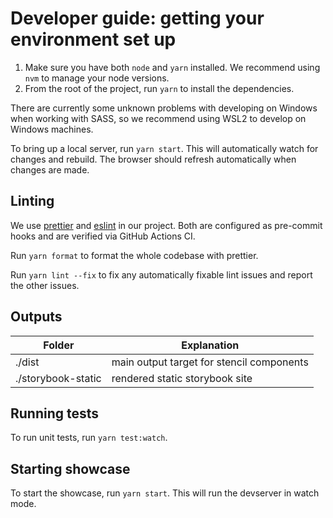 # Developer guide: getting your environment set up

1. Make sure you have both `node` and `yarn` installed.
   We recommend using `nvm` to manage your node versions.
2. From the root of the project, run `yarn` to install the dependencies.

There are currently some unknown problems with developing on Windows when working with SASS,
so we recommend using WSL2 to develop on Windows machines.

To bring up a local server, run `yarn start`. This will automatically watch for changes
and rebuild. The browser should refresh automatically when changes are made.

## Linting

We use [prettier](https://prettier.io/) and [eslint](https://eslint.org/) in our project.
Both are configured as pre-commit hooks and are verified via GitHub Actions CI.

Run `yarn format` to format the whole codebase with prettier.

Run `yarn lint --fix` to fix any automatically fixable lint issues and report the other issues.

## Outputs

| Folder             | Explanation                               |
| ------------------ | ----------------------------------------- |
| ./dist             | main output target for stencil components |
| ./storybook-static | rendered static storybook site            |

## Running tests

To run unit tests, run `yarn test:watch`.

## Starting showcase

To start the showcase, run `yarn start`. This will run the devserver in watch mode.
